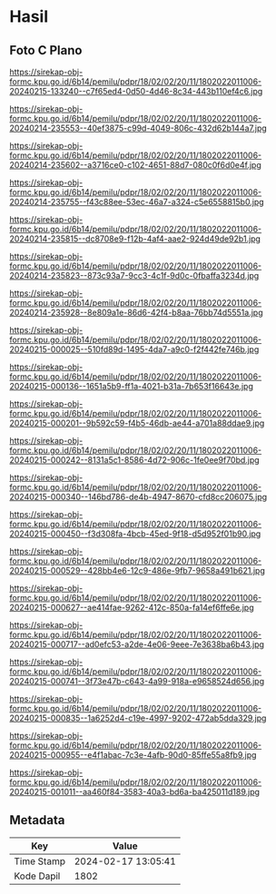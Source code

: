 # Hasil

## Foto C Plano

https://sirekap-obj-formc.kpu.go.id/6b14/pemilu/pdpr/18/02/02/20/11/1802022011006-20240215-133240--c7f65ed4-0d50-4d46-8c34-443b110ef4c6.jpg

https://sirekap-obj-formc.kpu.go.id/6b14/pemilu/pdpr/18/02/02/20/11/1802022011006-20240214-235553--40ef3875-c99d-4049-806c-432d62b144a7.jpg

https://sirekap-obj-formc.kpu.go.id/6b14/pemilu/pdpr/18/02/02/20/11/1802022011006-20240214-235602--a3716ce0-c102-4651-88d7-080c0f6d0e4f.jpg

https://sirekap-obj-formc.kpu.go.id/6b14/pemilu/pdpr/18/02/02/20/11/1802022011006-20240214-235755--f43c88ee-53ec-46a7-a324-c5e6558815b0.jpg

https://sirekap-obj-formc.kpu.go.id/6b14/pemilu/pdpr/18/02/02/20/11/1802022011006-20240214-235815--dc8708e9-f12b-4af4-aae2-924d49de92b1.jpg

https://sirekap-obj-formc.kpu.go.id/6b14/pemilu/pdpr/18/02/02/20/11/1802022011006-20240214-235823--873c93a7-9cc3-4c1f-9d0c-0fbaffa3234d.jpg

https://sirekap-obj-formc.kpu.go.id/6b14/pemilu/pdpr/18/02/02/20/11/1802022011006-20240214-235928--8e809a1e-86d6-42f4-b8aa-76bb74d5551a.jpg

https://sirekap-obj-formc.kpu.go.id/6b14/pemilu/pdpr/18/02/02/20/11/1802022011006-20240215-000025--510fd89d-1495-4da7-a9c0-f2f442fe746b.jpg

https://sirekap-obj-formc.kpu.go.id/6b14/pemilu/pdpr/18/02/02/20/11/1802022011006-20240215-000136--1651a5b9-ff1a-4021-b31a-7b653f16643e.jpg

https://sirekap-obj-formc.kpu.go.id/6b14/pemilu/pdpr/18/02/02/20/11/1802022011006-20240215-000201--9b592c59-f4b5-46db-ae44-a701a88ddae9.jpg

https://sirekap-obj-formc.kpu.go.id/6b14/pemilu/pdpr/18/02/02/20/11/1802022011006-20240215-000242--8131a5c1-8586-4d72-906c-1fe0ee9f70bd.jpg

https://sirekap-obj-formc.kpu.go.id/6b14/pemilu/pdpr/18/02/02/20/11/1802022011006-20240215-000340--146bd786-de4b-4947-8670-cfd8cc206075.jpg

https://sirekap-obj-formc.kpu.go.id/6b14/pemilu/pdpr/18/02/02/20/11/1802022011006-20240215-000450--f3d308fa-4bcb-45ed-9f18-d5d952f01b90.jpg

https://sirekap-obj-formc.kpu.go.id/6b14/pemilu/pdpr/18/02/02/20/11/1802022011006-20240215-000529--428bb4e6-12c9-486e-9fb7-9658a491b621.jpg

https://sirekap-obj-formc.kpu.go.id/6b14/pemilu/pdpr/18/02/02/20/11/1802022011006-20240215-000627--ae414fae-9262-412c-850a-fa14ef6ffe6e.jpg

https://sirekap-obj-formc.kpu.go.id/6b14/pemilu/pdpr/18/02/02/20/11/1802022011006-20240215-000717--ad0efc53-a2de-4e06-9eee-7e3638ba6b43.jpg

https://sirekap-obj-formc.kpu.go.id/6b14/pemilu/pdpr/18/02/02/20/11/1802022011006-20240215-000741--3f73e47b-c643-4a99-918a-e9658524d656.jpg

https://sirekap-obj-formc.kpu.go.id/6b14/pemilu/pdpr/18/02/02/20/11/1802022011006-20240215-000835--1a6252d4-c19e-4997-9202-472ab5dda329.jpg

https://sirekap-obj-formc.kpu.go.id/6b14/pemilu/pdpr/18/02/02/20/11/1802022011006-20240215-000955--e4f1abac-7c3e-4afb-90d0-85ffe55a8fb9.jpg

https://sirekap-obj-formc.kpu.go.id/6b14/pemilu/pdpr/18/02/02/20/11/1802022011006-20240215-001011--aa460f84-3583-40a3-bd6a-ba425011d189.jpg


## Metadata

| Key        | Value               |
| ---------- | ------------------- |
| Time Stamp | 2024-02-17 13:05:41 |
| Kode Dapil | 1802                |



